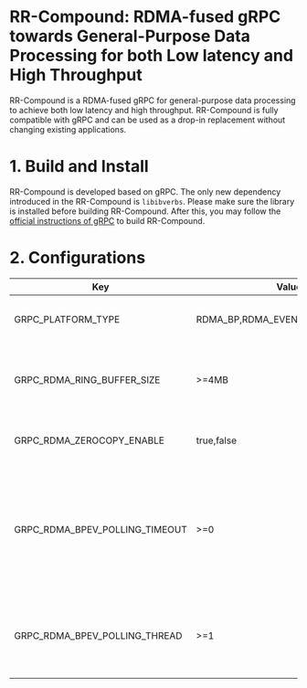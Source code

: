 RR-Compound: RDMA-fused gRPC towards General-Purpose Data Processing for both Low latency and High Throughput
===================================

RR-Compound is a RDMA-fused gRPC for general-purpose data processing to achieve both low latency and
high throughput. RR-Compound is fully compatible with gRPC and can be used as a drop-in replacement 
without changing existing applications.

# 1. Build and Install

RR-Compound is developed based on gRPC. The only new dependency introduced in the RR-Compound is `libibverbs`.
Please make sure the library is installed before building RR-Compound. After this, you may follow the [official 
instructions of gRPC](https://grpc.io/docs/languages/cpp/quickstart/) to build RR-Compound.

# 2. Configurations

| Key                            | Value                            | Comments                                                                                                                         |
|--------------------------------|----------------------------------|----------------------------------------------------------------------------------------------------------------------------------|
| GRPC_PLATFORM_TYPE             | RDMA_BP,RDMA_EVENT,RDMA_BPEV,TCP | Connection Management Type, default: TCP                                                                                         |
| GRPC_RDMA_RING_BUFFER_SIZE     | >=4MB                            | Ring buffer size per connection, defualt: 10485760, unit: byte                                                                   |
| GRPC_RDMA_ZEROCOPY_ENABLE      | true,false                       | Whether enable zero-copy, default: false                                                                                         |
| GRPC_RDMA_BPEV_POLLING_TIMEOUT | >=0                              | A threshold hold to determine whether resort to epoll to wait for incoming messages, unit: microseconds, only effective for BPEV |
| GRPC_RDMA_BPEV_POLLING_THREAD  | >=1                              | The number of threads used as polling threads, only effective for BPEV                                                           |